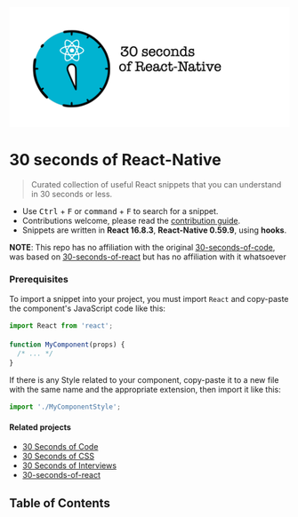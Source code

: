 ![Logo](/logo.png)

# 30 seconds of React-Native

> Curated collection of useful React snippets that you can understand in 30 seconds or less.

- Use <kbd>Ctrl</kbd> + <kbd>F</kbd> or <kbd>command</kbd> + <kbd>F</kbd> to search for a snippet.
- Contributions welcome, please read the [contribution guide](CONTRIBUTING.md).
- Snippets are written in **React 16.8.3**, **React-Native 0.59.9**, using **hooks**.

**NOTE**: This repo has no affiliation with the original [30-seconds-of-code](https://github.com/30-seconds/30-seconds-of-code), was based on [30-seconds-of-react](https://github.com/30-seconds/30-seconds-of-react) but has no affiliation with it whatsoever

### Prerequisites

To import a snippet into your project, you must import `React` and copy-paste the component's JavaScript code like this:

```js
import React from 'react';

function MyComponent(props) {
  /* ... */
}
```

If there is any Style related to your component, copy-paste it to a new file with the same name and the appropriate extension, then import it like this:

```js
import './MyComponentStyle';
```

#### Related projects

- [30 Seconds of Code](https://30secondsofcode.org)
- [30 Seconds of CSS](https://30-seconds.github.io/30-seconds-of-css/)
- [30 Seconds of Interviews](https://30secondsofinterviews.org/)
- [30-seconds-of-react](https://github.com/30-seconds/30-seconds-of-react)

## Table of Contents
